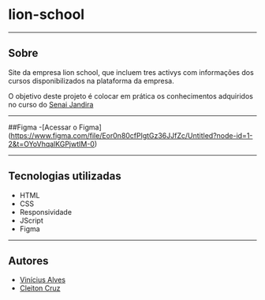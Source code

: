 # lion-school

---
## Sobre
Site da empresa lion school, que incluem tres activys com informações dos cursos disponibilizados na plataforma da empresa.

O objetivo deste projeto é colocar em prática os conhecimentos adquiridos no curso do [Senai Jandira](https://jandira.sp.senai.br/curso/85566/127/tecnico-em-desenvolvimento-de-sistemas)

--- 

##Figma
-[Acessar o Figma] (https://www.figma.com/file/Eor0n80cfPlgtGz36JJfZc/Untitled?node-id=1-2&t=OYoVhqalKGPjwtIM-0)

---
## Tecnologias utilizadas
- HTML
- CSS
- Responsividade
- JScript
- Figma

---
## Autores
- [Vinícius Alves](https://github.com/Vini01072003)
- [Cleiton Cruz](https://github.com/Cotilen)
